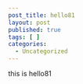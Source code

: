 ```yaml
---
post_title: hello81
layout: post
published: true
tags: [ ]
categories:
  - Uncategorized
---
```

this is hello81
